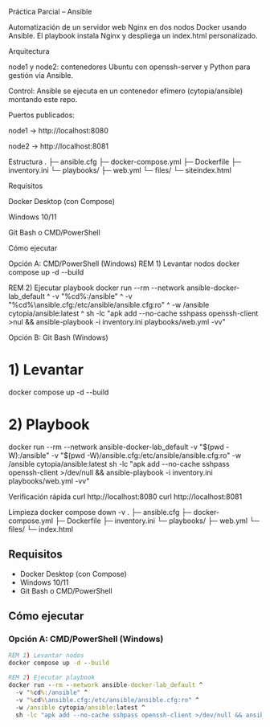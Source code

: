 Práctica Parcial – Ansible

Automatización de un servidor web Nginx en dos nodos Docker usando Ansible.
El playbook instala Nginx y despliega un index.html personalizado.

Arquitectura

node1 y node2: contenedores Ubuntu con openssh-server y Python para gestión vía Ansible.

Control: Ansible se ejecuta en un contenedor efímero (cytopia/ansible) montando este repo.

Puertos publicados:

node1 → http://localhost:8080

node2 → http://localhost:8081

Estructura
.
├─ ansible.cfg
├─ docker-compose.yml
├─ Dockerfile
├─ inventory.ini
└─ playbooks/
   ├─ web.yml
   └─ files/
      └─ siteindex.html

Requisitos

Docker Desktop (con Compose)

Windows 10/11

Git Bash o CMD/PowerShell

Cómo ejecutar

Opción A: CMD/PowerShell (Windows)
REM 1) Levantar nodos
docker compose up -d --build

REM 2) Ejecutar playbook
docker run --rm --network ansible-docker-lab_default ^
  -v "%cd%:/ansible" ^
  -v "%cd%\ansible.cfg:/etc/ansible/ansible.cfg:ro" ^
  -w /ansible cytopia/ansible:latest ^
  sh -lc "apk add --no-cache sshpass openssh-client >nul && ansible-playbook -i inventory.ini playbooks/web.yml -vv"


Opción B: Git Bash (Windows)
# 1) Levantar
docker compose up -d --build
# 2) Playbook
docker run --rm --network ansible-docker-lab_default
-v "$(pwd -W):/ansible"
-v "$(pwd -W)/ansible.cfg:/etc/ansible/ansible.cfg:ro"
-w /ansible cytopia/ansible:latest
sh -lc "apk add --no-cache sshpass openssh-client >/dev/null && ansible-playbook -i inventory.ini playbooks/web.yml -vv"

Verificación rápida
curl http://localhost:8080
curl http://localhost:8081

Limpieza
docker compose down -v
.
├─ ansible.cfg
├─ docker-compose.yml
├─ Dockerfile
├─ inventory.ini
└─ playbooks/
├─ web.yml
└─ files/
└─ index.html

## Requisitos
- Docker Desktop (con Compose)
- Windows 10/11
- Git Bash o CMD/PowerShell

## Cómo ejecutar

### Opción A: CMD/PowerShell (Windows)
```bat
REM 1) Levantar nodos
docker compose up -d --build

REM 2) Ejecutar playbook
docker run --rm --network ansible-docker-lab_default ^
  -v "%cd%:/ansible" ^
  -v "%cd%\ansible.cfg:/etc/ansible/ansible.cfg:ro" ^
  -w /ansible cytopia/ansible:latest ^
  sh -lc "apk add --no-cache sshpass openssh-client >/dev/null && ansible-playbook -i inventory.ini playbooks/web.yml -vv"

